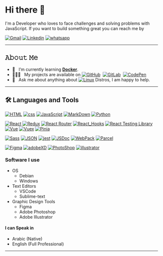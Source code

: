# Hi there 👋

I'm a Developer who loves to face challenges and solving problems with JavaScript.
If you want to build something great you can reach me by

[![Gmail](https://img.shields.io/badge/-mohamedhafezmansour@gmail.com-c14438?style=for-the-badge&logo=Gmail&logoColor=white)](mailto:mohamedhafezmansour@gmail.com)
[![Linkedin](https://img.shields.io/badge/-Mohamed_Hafez-blue?style=for-the-badge&logo=Linkedin&logoColor=white)](https://www.linkedin.com/in/M-Hafez22/)
[![whatsapp](https://img.shields.io/badge/-+201151018296-1c784a?style=for-the-badge&logoColor=white&logo=whatsapp)](https://wa.me/+201151018296)

---

## 𝙰𝚋𝚘𝚞𝚝 𝙼𝚎

- 🌱 &nbsp; I’m currently learning **[Docker](https://www.docker.com/)**.
- 👨🏻‍💻 &nbsp; My projects are available on  [![GitHub](https://img.shields.io/badge/-GitHub-000?&logo=GitHub)](https://github.com/M-Hafez22)&nbsp;&nbsp;[![GitLab](https://img.shields.io/badge/-GitLab-330F63?&logo=GitLab)](https://gitlab.com/M-Hafez22)&nbsp;&nbsp;[![CodePen](https://img.shields.io/badge/-CodePen-222?&logo=CodePen)](https://codepen.io/M-Hafez)
- 💬 &nbsp; Ask me about anything about [![Linux](https://img.shields.io/badge/-Linux-111?&logo=Linux&logoColor=fff)](https://distrowatch.com/dwres.php?resource=popularity) Distros, I am happy to help.

---

## 🛠️ Languages and Tools

[![HTML](https://img.shields.io/badge/-HTML-333?&logo=html5)](https://html.com/)
[![css](https://img.shields.io/badge/-CSS-333?&logo=CSS3&logoColor=blue)](https://developer.mozilla.org/en-US/docs/Web/CSS)
[![JavaScript](https://img.shields.io/badge/-JavaScript-333?&logo=JavaScript)](https://www.javascript.com/)
[![MarkDown](https://img.shields.io/badge/-MarkDown-333?&logo=MarkDown)](https://www.markdownguide.org/)
[![Python](https://img.shields.io/badge/-Python-333?&logo=Python)](https://www.python.org/)

[![React](https://img.shields.io/badge/-React-333?&logo=React)](https://reactjs.org/)
[![Redux](https://img.shields.io/badge/-Redux-333?&logo=Redux)](https://redux.js.org/)
[![React Router](https://img.shields.io/badge/-React_Router-333?&logo=ReactRouter)](https://reactrouter.com/)
[![React_Hooks](https://img.shields.io/badge/-React_Hooks-333?&logo=React-Hooks)](https://reactjs.org/docs/hooks-intro.html)
[![React Testing Library](https://img.shields.io/badge/-React_Testing_Library-333?&logo=)](https://testing-library.com/docs/react-testing-library/intro/)
[![Vue](https://img.shields.io/badge/-Vue-333?&logo=vue.js)](https://vuejs.org/)
[![Vuex](https://img.shields.io/badge/-Vuex-333?&logo=Vuex)](https://vuex.vuejs.org/)
[![Pinia](https://img.shields.io/badge/-Pinia-333?&logo=VuePinia)](https://pinia.vuejs.org/)

[![Sass](https://img.shields.io/badge/-Sass-333?&logo=Sass)](https://sass-lang.com/)
[![JSON](https://img.shields.io/badge/-JSON-333?&logo=JSON)](https://www.json.org/json-en.html)
[![jest](https://img.shields.io/badge/-jest-333?&logo=jest)](https://jestjs.io/)
[![JSDoc](https://img.shields.io/badge/-JSDoc-333?&logo=JSDoc)](https://jsdoc.app/)
[![WebPack](https://img.shields.io/badge/-WebPack-333?&logo=WebPack)](https://webpack.js.org/)
[![Parcel](https://img.shields.io/badge/-Parcel-333?&logo=Parcel)](https://parceljs.org/)

[![Figma](https://img.shields.io/badge/-Figma-333?&logo=Figma)](https://www.figma.com/)
[![adobeXD](https://img.shields.io/badge/-adobeXD-333?&logo=adobeXD)](https://www.adobe.com/mena_en/products/xd.html)
[![PhotoShop](https://img.shields.io/badge/-PhotoShop-333?&logo=AdobePhotoShop)](https://www.adobe.com/products/photoshop.html)
[![illustrator](https://img.shields.io/badge/-illustrator-333?&logo=Adobeillustrator)](https://www.adobe.com/mena_en/products/illustrator.html)

### Software I use

- OS
  - Debian
  - Windows
- Text Editors
  - VSCode
  - Sublime-text
- Graphic Design Tools
  - Figma
  - Adobe Photoshop
  - Adobe Illustrator

#### I can Speak in

- Arabic (Native)
- English (Full Professional)

---
